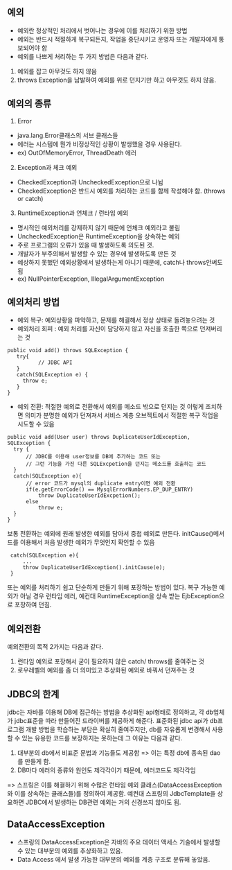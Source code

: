 ## 예외

- 예외란 정상적인 처리에서 벗어나는 경우에 이를 처리하기 위한 방법
- 예외는 반드시 적절하게 복구되든지, 작업을 중단시키고 운영자 또는 개발자에게 통보되어야 함
- 예외를 나쁘게 처리하는 두 가지 방법은 다음과 같다.
 1. 예외를 잡고 아무것도 하지 않음
 2. throws Exception을 남발하여 예외를 위로 던지기만 하고 아무것도 하지 않음.

## 예외의 종류

1. Error
- java.lang.Error클래스의 서브 클래스들
- 에러는 시스템에 뭔가 비정상적인 상황이 발생했을 경우 사용된다.
- ex) OutOfMemoryError, ThreadDeath 에러

2. Exception과 체크 예외
- CheckedException과 UncheckedException으로 나뉨
- CheckedException은 반드시 예외를 처리하는 코드를 함께 작성해야 함. (throws or catch)

3. RuntimeException과 언체크 / 런타임 예외
- 명시적인 예외처리를 강제하지 않기 때문에 언체크 예외라고 불림
- UncheckedException은 RuntimeException을 상속하는 예외
- 주로 프로그램의 오류가 있을 때 발생하도록 의도된 것.
- 개발자가 부주의해서 발생할 수 있는 경우에 발생하도록 만든 것
- 예상하지 못했던 예외상황에서 발생하는게 아니기 때문에, catch나 throws안써도 됨
- ex) NullPointerException, IllegalArgumentException

## 예외처리 방법
- 예외 복구: 예외상황을 파악하고, 문제를 해결해서 정상 상태로 돌려놓으려는 것
- 예외처리 회피 : 예외 처리를 자신이 담당하지 않고 자신을 호출한 쪽으로 던져버리는 것
``` 
public void add() throws SQLException {
   try{
          // JDBC API
   }
   catch(SQLException e) {
     throw e;
   }
} 
```
- 예외 전환: 적절한 예외로 전환해서 예외를 메소드 밖으로 던지는 것 
   이렇게 조치하면 의미가 분명한 예외가 던져져서 서비스 계층 오브젝트에서 적절한 복구 작업을 시도할 수 있음
``` 
public void add(User user) throws DuplicateUserIdException, SQLException {
  try {
      // JDBC를 이용해 user정보를 DB에 추가하는 코드 또는
      // 그런 기능을 가진 다른 SQLExcpetion을 던지는 메소드를 호출하는 코드
  }
  catch(SQLException e){
      // error 코드가 mysql의 duplicate entry이면 예외 전환
      if(e.getErrorCode() == MysqlErrorNumbers.EP_DUP_ENTRY)
          throw DuplicateUserIdExcpetion();
      else
          throw e;
  }
}
```

  보통 전환하는 예외에 원래 발생한 예외를 담아서 중첩 예외로 만든다.
  initCause()메서드를 이용해서 처음 발생한 예외가 무엇인지 확인할 수 있음
  
```
 catch(SQLException e){
     ...
     throw DuplicateUserIdException().initCause(e);
 }
```
  또는 예외를 처리하기 쉽고 단순하게 만들기 위해 포장하는 방법이 있다. 
  복구 가능한 예외가 아닐 경우 런타임 에러, 예컨대 RuntimeException을 상속 받는 EjbException으로 포장하여 던짐.

## 예외전환
 예외전환의 목적 2가지는 다음과 같다.
 1. 런타임 예외로 포장해서 굳이 필요하지 않은 catch/ throws를 줄여주는 것
 2. 로우레벨의 예외를 좀 더 의미있고 추상화된 예외로 바꿔서 던져주는 것

## JDBC의 한계
 jdbc는 자바를 이용해 DB에 접근하는 방법을 추상화된 api형태로 정의하고, 각 db업체가 jdbc표준을 따라 만들어진 드라이버를 제공하게 해준다. 
 표준화된 jdbc api가 db프로그램 개발 방법을 학습하는 부담은 확실히 줄여주지만, db를 자유롭게 변경해서 사용할 수 있는 유용한 코드를 보장하지는 못하는데 그 이유는 다음과 같다.
1. 대부분의 db에서 비표준 문법과 기능들도 제공함 => 이는 특정 db에 종속된 dao를 만들게 함.
2. DB마다 에러의 종류와 원인도 제각각이기 때문에, 에러코드도 제각각임

=> 스프링은 이를 해결하기 위해 수많은 런타임 예외 클래스(DataAccessException와 이를 상속하는 클래스들)를 정의하여 제공함. 
예컨대 스프링의 JdbcTemplate을 상요하면 JDBC에서 발생하는 DB관련 예외는 거의 신경쓰지 않아도 됨.

## DataAccessException
- 스프링의 DataAccessException은 자바의 주요 데이터 액세스 기술에서 발생할 수 있는 대부분의 예외를 추상화하고 있음.
- Data Access 에서 발생 가능한 대부분의 예외를 계층 구조로 분류해 놓았음.





